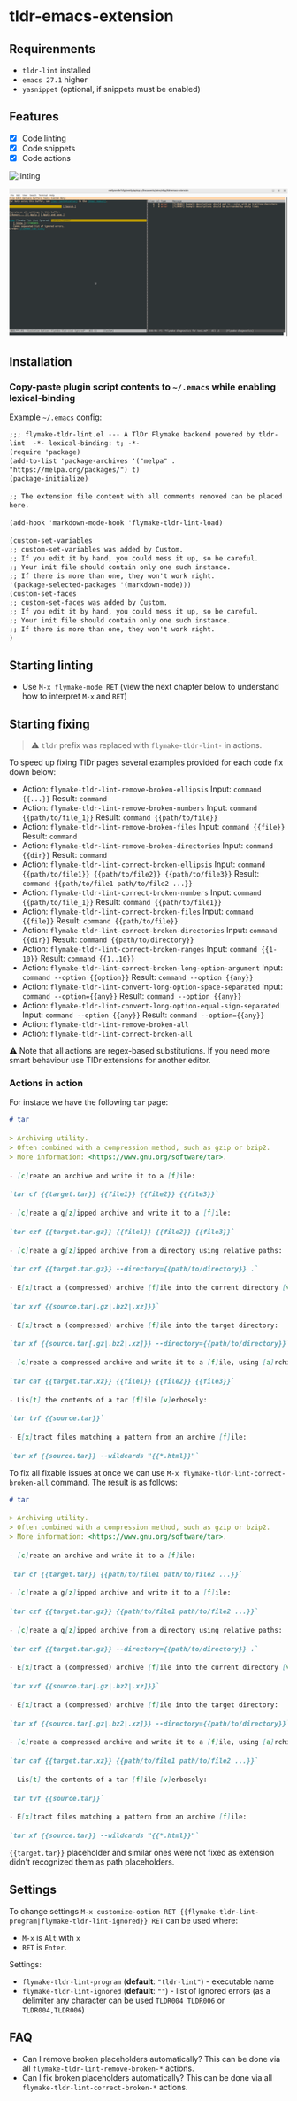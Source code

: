 # tldr-emacs-extension

## Requirenments

- `tldr-lint` installed
- `emacs 27.1` higher
- `yasnippet` (optional, if snippets must be enabled)

## Features

- [x] Code linting
- [x] Code snippets
- [x] Code actions

![linting](./assets/screenshot.png)

![settings](./assets/settings-screenshot.png)

## Installation

### Copy-paste plugin script contents to `~/.emacs` while enabling lexical-binding

Example `~/.emacs` config:

```emacs
;;; flymake-tldr-lint.el --- A TlDr Flymake backend powered by tldr-lint  -*- lexical-binding: t; -*-
(require 'package)
(add-to-list 'package-archives '("melpa" . "https://melpa.org/packages/") t)
(package-initialize)

;; The extension file content with all comments removed can be placed here.

(add-hook 'markdown-mode-hook 'flymake-tldr-lint-load)

(custom-set-variables
;; custom-set-variables was added by Custom.
;; If you edit it by hand, you could mess it up, so be careful.
;; Your init file should contain only one such instance.
;; If there is more than one, they won't work right.
'(package-selected-packages '(markdown-mode)))
(custom-set-faces
;; custom-set-faces was added by Custom.
;; If you edit it by hand, you could mess it up, so be careful.
;; Your init file should contain only one such instance.
;; If there is more than one, they won't work right.
)
```

## Starting linting

- Use `M-x flymake-mode RET` (view the next chapter below to understand how to interpret `M-x` and `RET`)

## Starting fixing

> ⚠️ `tldr` prefix was replaced with `flymake-tldr-lint-` in actions.

To speed up fixing TlDr pages several examples provided for each code fix down below:

- Action: `flymake-tldr-lint-remove-broken-ellipsis`
  Input: `command {{...}}`
  Result: `command`
- Action: `flymake-tldr-lint-remove-broken-numbers`
  Input: `command {{path/to/file_1}}`
  Result: `command {{path/to/file}}`
- Action: `flymake-tldr-lint-remove-broken-files`
  Input: `command {{file}}`
  Result: `command`
- Action: `flymake-tldr-lint-remove-broken-directories`
  Input: `command {{dir}}`
  Result: `command`
- Action: `flymake-tldr-lint-correct-broken-ellipsis`
  Input: `command {{path/to/file1}} {{path/to/file2}} {{path/to/file3}}`
  Result: `command {{path/to/file1 path/to/file2 ...}}`
- Action: `flymake-tldr-lint-correct-broken-numbers`
  Input: `command {{path/to/file_1}}`
  Result: `command {{path/to/file1}}`
- Action: `flymake-tldr-lint-correct-broken-files`
  Input: `command {{file}}`
  Result: `command {{path/to/file}}`
- Action: `flymake-tldr-lint-correct-broken-directories`
  Input: `command {{dir}}`
  Result: `command {{path/to/directory}}`
- Action: `flymake-tldr-lint-correct-broken-ranges`
  Input: `command {{1-10}}`
  Result: `command {{1..10}}`
- Action: `flymake-tldr-lint-correct-broken-long-option-argument`
  Input: `command --option {{option}}`
  Result: `command --option {{any}}`
- Action: `flymake-tldr-lint-convert-long-option-space-separated`
  Input: `command --option={{any}}`
  Result: `command --option {{any}}`
- Action: `flymake-tldr-lint-convert-long-option-equal-sign-separated`
  Input: `command --option {{any}}`
  Result: `command --option={{any}}`
- Action: `flymake-tldr-lint-remove-broken-all`
- Action: `flymake-tldr-lint-correct-broken-all`

⚠️ Note that all actions are regex-based substitutions. If you need more smart behaviour use TlDr extensions for another editor.

### Actions in action

For instace we have the following `tar` page:

```md
# tar

> Archiving utility.
> Often combined with a compression method, such as gzip or bzip2.
> More information: <https://www.gnu.org/software/tar>.

- [c]reate an archive and write it to a [f]ile:

`tar cf {{target.tar}} {{file1}} {{file2}} {{file3}}`

- [c]reate a g[z]ipped archive and write it to a [f]ile:

`tar czf {{target.tar.gz}} {{file1}} {{file2}} {{file3}}`

- [c]reate a g[z]ipped archive from a directory using relative paths:

`tar czf {{target.tar.gz}} --directory={{path/to/directory}} .`

- E[x]tract a (compressed) archive [f]ile into the current directory [v]erbosely:

`tar xvf {{source.tar[.gz|.bz2|.xz]}}`

- E[x]tract a (compressed) archive [f]ile into the target directory:

`tar xf {{source.tar[.gz|.bz2|.xz]}} --directory={{path/to/directory}}`

- [c]reate a compressed archive and write it to a [f]ile, using [a]rchive suffix to determine the compression program:

`tar caf {{target.tar.xz}} {{file1}} {{file2}} {{file3}}`

- Lis[t] the contents of a tar [f]ile [v]erbosely:

`tar tvf {{source.tar}}`

- E[x]tract files matching a pattern from an archive [f]ile:

`tar xf {{source.tar}} --wildcards "{{*.html}}"`
```

To fix all fixable issues at once we can use `M-x flymake-tldr-lint-correct-broken-all` command. The result is as follows:

```md
# tar

> Archiving utility.
> Often combined with a compression method, such as gzip or bzip2.
> More information: <https://www.gnu.org/software/tar>.

- [c]reate an archive and write it to a [f]ile:

`tar cf {{target.tar}} {{path/to/file1 path/to/file2 ...}}`

- [c]reate a g[z]ipped archive and write it to a [f]ile:

`tar czf {{target.tar.gz}} {{path/to/file1 path/to/file2 ...}}`

- [c]reate a g[z]ipped archive from a directory using relative paths:

`tar czf {{target.tar.gz}} --directory={{path/to/directory}} .`

- E[x]tract a (compressed) archive [f]ile into the current directory [v]erbosely:

`tar xvf {{source.tar[.gz|.bz2|.xz]}}`

- E[x]tract a (compressed) archive [f]ile into the target directory:

`tar xf {{source.tar[.gz|.bz2|.xz]}} --directory={{path/to/directory}}`

- [c]reate a compressed archive and write it to a [f]ile, using [a]rchive suffix to determine the compression program:

`tar caf {{target.tar.xz}} {{path/to/file1 path/to/file2 ...}}`

- Lis[t] the contents of a tar [f]ile [v]erbosely:

`tar tvf {{source.tar}}`

- E[x]tract files matching a pattern from an archive [f]ile:

`tar xf {{source.tar}} --wildcards "{{*.html}}"`
```

`{{target.tar}}` placeholder and similar ones were not fixed as extension didn't recognized them as path placeholders.

## Settings

To change settings `M-x customize-option RET {{flymake-tldr-lint-program|flymake-tldr-lint-ignored}} RET` can be used where:

- `M-x` is `Alt` with `x`
- `RET` is `Enter`.

Settings:

- `flymake-tldr-lint-program` (**default**: `"tldr-lint"`) - executable name
- `flymake-tldr-lint-ignored` (**default**: `""`) - list of ignored errors (as a delimiter any character can be used `TLDR004 TLDR006` or `TLDR004,TLDR006`)

## FAQ

- Can I remove broken placeholders automatically?
  This can be done via all `flymake-tldr-lint-remove-broken-*` actions.
- Can I fix broken placeholders automatically?
  This can be done via all `flymake-tldr-lint-correct-broken-*` actions.
